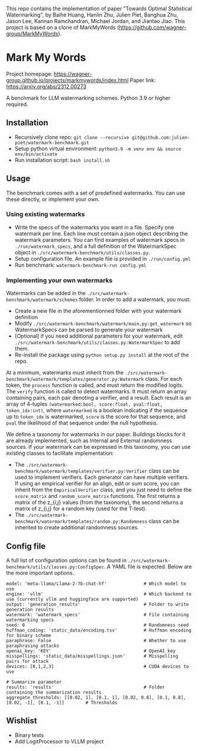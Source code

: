 This repo contains the implementation of paper "Towards Optimal Statistical Watermarking", by Baihe Huang, Hanlin Zhu, Julien Piet, Banghua Zhu, Jason Lee, Kannan Ramchandran, Michael Jordan, and Jiantao Jiao. This project is based on a clone of MarkMyWords (https://github.com/wagner-group/MarkMyWords).

# Mark My Words

Project homepage: https://wagner-group.github.io/projects/markmywords/index.html
Paper link: https://arxiv.org/abs/2312.00273

A benchmark for LLM watermarking schemes. Python 3.9 or higher required. 

## Installation

* Recursively clone repo: `git clone --recursive git@github.com:julien-piet/watermark-benchmark.git`
* Setup python virtual environment: `python3.9 -m venv env && source env/bin/activate`
* Run installation script: `bash install.sh`


## Usage

The benchmark comes with a set of predefined watermarks. You can use these directly, or implement your own.

### Using existing watermarks

* Write the specs of the watermarks you want in a file. Specify one watermark per line. Each line must contain a json object describing the watermark parameters. You can find examples of watermark specs in `./run/watermark_specs`, and a full definition of the WatermarkSpec object in `./src/watermark-benchmark/utils/classes.py`.
* Setup configuration file. An example file is provided in `./run/config.yml`
* Run benchmark: `watermark-benchmark-run config.yml`

### Implementing your own watermarks

Watermarks can be added in the `./src/watermark-benchmark/watermark/schemes` folder. In order to add a watermark, you must:
* Create a new file in the aforementionned folder with your watermark definition
* Modify `./src/watermark-benchmark/watermark/main.py:get_watermark` so WatermarkSpecs can be parsed to generate your watermark
* [Optional] if you need additional parameters for your watermark, edit `./src/watermark-benchmark/utils/classes.py:WatermarkSpec` to add them.
* Re-install the package using `python setup.py install` at the root of the repo.

At a minimum, watermarks must inherit from the `./src/watermark-benchmark/watermark/templates/generator.py:Watermark` class. For each token, the `process` function is called, and must return the modified logits. The `verify` function is called to detect watermarks. It must return an array containing pairs, each pair denoting a verifier, and a result. Each result is an array of 4-tuples `(watermarked:bool, score:float, pval:float, token_idx:int)`, where `watermarked` is a boolean indicating if the sequence up to `token_idx` is watermarked, `score` is the score for that sequence, and `pval` the likelihood of that sequence under the null hypothesis. 

We define a taxonomy for watermarks in our paper. Buildings blocks for it are already implemented, such as Internal and External randomness sources. If your watermark can be expressed in this taxonomy, you can use existing classes to facilitate implementation:

* The `./src/watermark-benchmark/watermark/templates/verifier.py:Verifier` class can be used to implement verifiers. Each generator can have multiple verifiers. If using an empirical verifier for an align, edit or sum score, you can inherit from the `EmpiricalVerifier` class, and you just need to define the `score_matrix` and `random_score_matrix` functions. The first returns a matrix of the z_{i,j} values (from the taxonomy), the second returns a matrix of z_{i,j} for a random key (used for the T-test).
* The `./src/watermark-benchmark/watermark/templates/random.py:Randomness` class can be inherited to create additional randomness sources.

## Config file

A full list of configuration options can be found in `./src/watermark-benchmark/utils/classes.py:ConfigSpec`. A YAML file is expected. Below are the more important options.
```
model: 'meta-llama/Llama-2-7b-chat-hf'              # Which model to use
engine: 'vllm'                                      # Which backend to use (currently vllm and huggingface are supported)
output: 'generation_results'                        # Folder to write generation results
watermark: 'watermark_specs'                        # File containing watermarking specs
seed: 0                                             # Randomness seed
huffman_coding: 'static_data/encoding.tsv'          # Huffman encoding for binary scheme
paraphrase: False                                   # Whether to use paraphrasing attacks
openai_key: 'KEY'                                   # OpenAI key
misspellings: 'static_data/misspellings.json'       # Misspelling pairs for attack
devices: [0,1,2,3]                                  # CUDA devices to use                

# Summarize parameter
results: 'results'                                  # Folder containing the summarization results
aggregate_thresholds: [[0.02, 1], [0.1, 1], [0.02, 0.8], [0.1, 0.8], [0.02, -1], [0.1, -1]]        # Thresholds
```

## Wishlist

* Binary tests
* Add LogitProcessor to VLLM project
